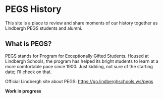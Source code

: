 # PEGS History
This site is a place to review and share moments of our history together as Lindbergh PEGS students and alumni.
## What is PEGS?
PEGS stands for Program for Exceptionally Gifted Students. Housed at Lindbergh Schools, 
the program has helped its bright students to learn at a more comfortable pace since 1900. 
Just kidding, not sure of the starting date; I'll check on that.

Official Lindbergh site about PEGS: https://go.lindberghschools.ws/pegs

**Work in progress**
